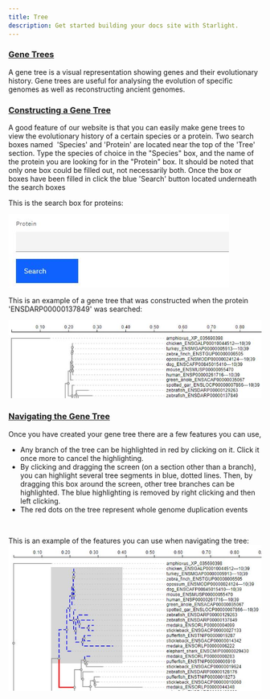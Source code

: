 ```yaml
---
title: Tree
description: Get started building your docs site with Starlight.
---
```


### <u>Gene Trees </u>

A gene tree is a visual representation showing genes and their evolutionary history. Gene trees are useful for analysing the evolution of specific genomes as well as reconstructing ancient genomes.

### <u> Constructing a Gene Tree </u>

A good feature of our website is that you can easily make gene trees to view the evolutionary history of a certain species or a protein. Two search boxes named  'Species' and 'Protein' are located near the top of the 'Tree' section. Type the species of choice in the "Species" box, and the name of the protein you are looking for in the "Protein" box. It should be noted that only one box could be filled out, not necessarily both. Once the box or boxes have been filled in click the blue 'Search' button located underneath the search boxes

This is the search box for proteins:

<img src="/src/assets/tree_search.jpg">


This is an example of a gene tree that was constructed when the protein 'ENSDARP00000137849' was searched:

<img src="/src/assets/tree.jpg">

### <u> Navigating the Gene Tree </u>

Once you have created your gene tree there are a few features you can use,

<ul>
<li>Any branch of the tree can be highlighted in red by clicking on it. Click it once more to cancel the highlighting.</li>
<li>By clicking and dragging the screen (on a section other than a branch), you can highlight several tree segments in blue, dotted lines. Then, by dragging this box around the screen, other tree branches can be highlighted. The blue highlighting is removed by right clicking and then left clicking.</li>
<li>The red dots on the tree represent whole genome duplication events</li>
</ul>
<br>



This is an example of the features you can use when navigating the tree:
<img src="/src/assets/tree_features.jpg">


